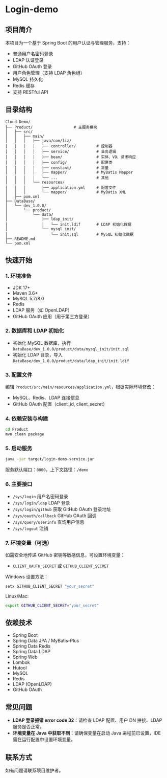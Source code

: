 # Login-demo

## 项目简介

本项目为一个基于 Spring Boot 的用户认证与管理服务，支持：
- 普通用户名密码登录
- LDAP 认证登录
- GitHub OAuth 登录
- 用户角色管理（支持 LDAP 角色组）
- MySQL 持久化
- Redis 缓存
- 支持 RESTful API

## 目录结构

```
Cloud-Demo/
├── Product/                  # 主服务模块
│   ├── src/
│   │   ├── main/
│   │   │   ├── java/com/liz/
│   │   │   │   ├── controller/         # 控制器
│   │   │   │   ├── service/            # 业务逻辑
│   │   │   │   ├── bean/               # 实体、VO、请求响应
│   │   │   │   ├── config/             # 配置类
│   │   │   │   ├── constant/           # 常量
│   │   │   │   ├── mapper/             # MyBatis Mapper
│   │   │   │   └── ...                 # 其他
│   │   │   └── resources/
│   │   │       ├── application.yml     # 配置文件
│   │   │       └── mapper/             # MyBatis XML
│   ├── pom.xml
├── DataBase/
│   └── dev_1.0.0/
│       └── product/
│           └── data/
│               ├── ldap_init/
│               │   └── init.ldif       # LDAP 初始化数据
│               └── mysql_init/
│                   └── init.sql        # MySQL 初始化数据
├── README.md
└── pom.xml
```

## 快速开始

### 1. 环境准备

- JDK 17+
- Maven 3.6+
- MySQL 5.7/8.0
- Redis
- LDAP 服务（如 OpenLDAP）
- GitHub OAuth 应用（用于第三方登录）

### 2. 数据库和 LDAP 初始化

- 初始化 MySQL 数据库，执行 `DataBase/dev_1.0.0/product/data/mysql_init/init.sql`
- 初始化 LDAP 目录，导入 `DataBase/dev_1.0.0/product/data/ldap_init/init.ldif`

### 3. 配置文件

编辑 `Product/src/main/resources/application.yml`，根据实际环境修改：

- MySQL、Redis、LDAP 连接信息
- GitHub OAuth 配置（client_id, client_secret）

### 4. 依赖安装与构建

```bash
cd Product
mvn clean package
```

### 5. 启动服务

```bash
java -jar target/login-demo-service.jar
```

服务默认端口：`8000`，上下文路径：`/demo`

### 6. 主要接口

- `/sys/login` 用户名密码登录
- `/sys/login/ldap` LDAP 登录
- `/sys/login/github` 获取 GitHub OAuth 登录地址
- `/sys/oauth/callback` GitHub OAuth 回调
- `/sys/query/userinfo` 查询用户信息
- `/sys/logout` 注销

### 7. 环境变量（可选）

如需安全地传递 GitHub 密钥等敏感信息，可设置环境变量：

- `CLIENT_OAUTH_SECRET` 或 `GITHUB_CLIENT_SECRET`

Windows 设置方法：
```cmd
setx GITHUB_CLIENT_SECRET "your_secret"
```
Linux/Mac:
```bash
export GITHUB_CLIENT_SECRET="your_secret"
```

## 依赖技术

- Spring Boot
- Spring Data JPA / MyBatis-Plus
- Spring Data Redis
- Spring Data LDAP
- Spring Web
- Lombok
- Hutool
- MySQL
- Redis
- LDAP (OpenLDAP)
- GitHub OAuth

## 常见问题

- **LDAP 登录报错 error code 32**：请检查 LDAP 配置、用户 DN 拼接、LDAP 服务是否正常。
- **环境变量在 Java 中获取不到**：请确保变量在启动 Java 进程前已设置，IDE 需在运行配置中设置环境变量。

## 联系方式

如有问题请联系项目维护者。 
